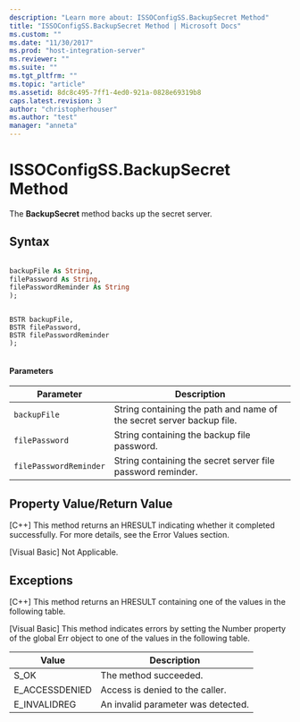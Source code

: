 ```yaml
---
description: "Learn more about: ISSOConfigSS.BackupSecret Method"
title: "ISSOConfigSS.BackupSecret Method | Microsoft Docs"
ms.custom: ""
ms.date: "11/30/2017"
ms.prod: "host-integration-server"
ms.reviewer: ""
ms.suite: ""
ms.tgt_pltfrm: ""
ms.topic: "article"
ms.assetid: 8dc8c495-7ff1-4ed0-921a-0828e69319b8
caps.latest.revision: 3
author: "christopherhouser"
ms.author: "test"
manager: "anneta"
---
```

# ISSOConfigSS.BackupSecret Method
The **BackupSecret** method backs up the secret server.  
  
## Syntax  
  
```vb  
  
backupFile As String,   
filePassword As String,   
filePasswordReminder As String  
);  
```  
  
```cpp#  
  
BSTR backupFile,   
BSTR filePassword,   
BSTR filePasswordReminder  
);  
  
```  
  
#### Parameters  
  
|Parameter|Description|  
|---------------|-----------------|  
|`backupFile`|String containing the path and name of the secret server backup file.|  
|`filePassword`|String containing the backup file password.|  
|`filePasswordReminder`|String containing the secret server file password reminder.|  
  
## Property Value/Return Value  
 [C++] This method returns an HRESULT indicating whether it completed successfully. For more details, see the Error Values section.  
  
 [Visual Basic] Not Applicable.  
  
## Exceptions  
 [C++] This method returns an HRESULT containing one of the values in the following table.  
  
 [Visual Basic] This method indicates errors by setting the Number property of the global Err object to one of the values in the following table.  
  
|Value|Description|  
|-----------|-----------------|  
|S_OK|The method succeeded.|  
|E_ACCESSDENIED|Access is denied to the caller.|  
|E_INVALIDREG|An invalid parameter was detected.|
